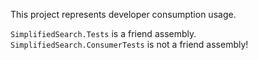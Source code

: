 
This project represents developer consumption usage. 

`SimplifiedSearch.Tests`         is a friend assembly.  
`SimplifiedSearch.ConsumerTests` is not a friend assembly!

